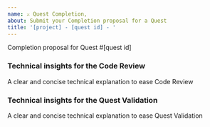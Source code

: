 ```yaml
---
name: ⚔ Quest Completion,
about: Submit your Completion proposal for a Quest
title: '[project] - [quest id] - '
---
```


Completion proposal for Quest #[quest id]

### Technical insights for the Code Review

A clear and concise technical explanation to ease Code Review

### Technical insights for the Quest Validation

A clear and concise technical explanation to ease Quest Validation
